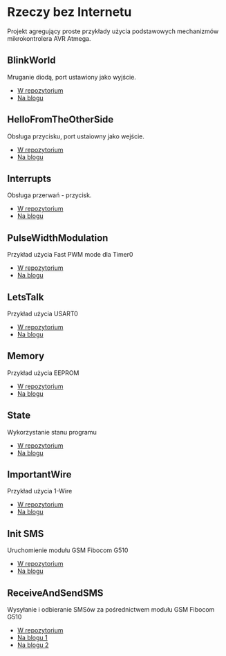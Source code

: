 # Rzeczy bez Internetu
Projekt agregujący proste przykłady użycia podstawowych mechanizmów mikrokontrolera AVR Atmega.

## BlinkWorld
Mruganie diodą, port ustawiony jako wyjście.
 - [W repozytorium][BW_repo]
 - [Na blogu][BW_post]

## HelloFromTheOtherSide
Obsługa przycisku, port ustaiowny jako wejście.
 - [W repozytorium][HFTOS_repo]
 - [Na blogu][HFTOS_post]

## Interrupts
Obsługa przerwań - przycisk.
 - [W repozytorium][I_repo]
 - [Na blogu][I_post]
 
## PulseWidthModulation
Przykład użycia Fast PWM mode dla Timer0
 - [W repozytorium][PWM_repo]
 - [Na blogu][PWM_post]

## LetsTalk
Przykład użycia USART0
 - [W repozytorium][USART_repo]
 - [Na blogu][USART_post]

## Memory
Przykład użycia EEPROM
 - [W repozytorium][Memory_repo]
 - [Na blogu][Memory_post]

## State 
Wykorzystanie stanu programu
 - [W repozytorium][State_repo]
 - [Na blogu][State_post]
 
## ImportantWire 
Przykład użycia 1-Wire
 - [W repozytorium][1Wire_repo]
 - [Na blogu][1Wire_post]
 
 
## Init SMS 
Uruchomienie modułu GSM Fibocom G510
 - [W repozytorium][InitSMS_repo]
 - [Na blogu][InitSMS_post]
 
##  ReceiveAndSendSMS
Wysyłanie i odbieranie SMSów za pośrednictwem modułu GSM Fibocom G510
 - [W repozytorium][SMS_repo]
 - [Na blogu 1][SMS1_post] 
 - [Na blogu 2][SMS2_post] 
  
[//]:#
[BW_repo]:<https://github.com/slawciu/rzeczybezinternetu/tree/master/BlinkWorld>
[BW_post]:<http://rzeczybezinternetu.blogspot.com/2016/03/wyjscie-blink-world.html>
[HFTOS_repo]:<https://github.com/slawciu/rzeczybezinternetu/tree/master/HelloFromTheOtherSide>
[HFTOS_post]:<http://rzeczybezinternetu.blogspot.com/2016/03/wejscie-hello-from-other-side.html>
[I_repo]:<https://github.com/slawciu/rzeczybezinternetu/tree/master/Interrupts>
[I_post]:<http://rzeczybezinternetu.blogspot.com/2016/03/ja-panu-nie-przerywaem.html>
[PWM_repo]:<https://github.com/slawciu/rzeczybezinternetu/tree/master/PulseWidthModulation>
[PWM_post]:<http://rzeczybezinternetu.blogspot.com/2016/03/szczesliwi-czasu-nie-licza-timercounter.html>
[USART_repo]:<https://github.com/slawciu/rzeczybezinternetu/tree/master/LetsTalk>
[USART_post]:<http://rzeczybezinternetu.blogspot.com/2016/03/porozmawiajmy-usart-konfiguracja.html>
[Memory_repo]:<https://github.com/slawciu/rzeczybezinternetu/tree/master/Memory>
[Memory_post]:<http://rzeczybezinternetu.blogspot.com/2016/03/pamietaj.html>
[State_repo]: <https://github.com/slawciu/rzeczybezinternetu/tree/master/State>
[State_post]: <http://rzeczybezinternetu.blogspot.com/2016/03/czy-w-moim-avr-jest-miejsce-na-czasownik.html>
[1Wire_repo]: <https://github.com/slawciu/rzeczybezinternetu/tree/master/ImportantWire>
[1Wire_post]: <http://rzeczybezinternetu.blogspot.com/2016/04/wazna-linia-cdds1822-par.html>
[InitSMS_repo]: <https://github.com/slawciu/rzeczybezinternetu/tree/master/InitSMS>
[InitSMS_post]: <http://rzeczybezinternetu.blogspot.com/2016/04/sms-init.html>
[SMS_repo]: <https://github.com/slawciu/rzeczybezinternetu/tree/master/ReceiveAndSendSMS>
[SMS1_post]: <http://rzeczybezinternetu.blogspot.com/2016/04/sms-przyszed-czego-chce.html>
[SMS2_post]: <http://rzeczybezinternetu.blogspot.com/2016/04/wyslij-sms-o-tresci.html>